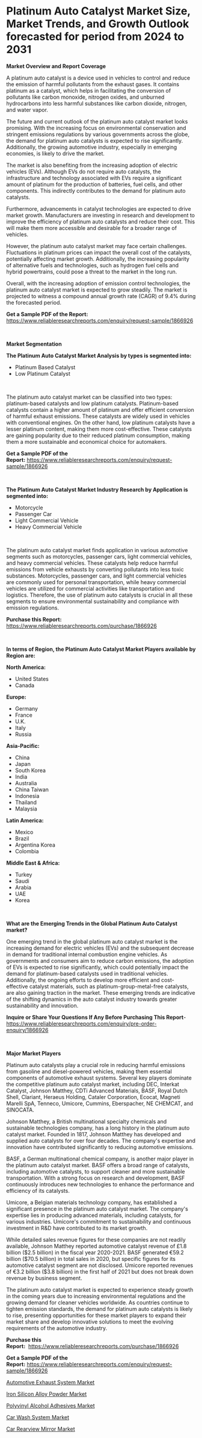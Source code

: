 <p><h1>Platinum Auto Catalyst Market Size, Market Trends, and Growth Outlook forecasted for period from 2024 to 2031</h1></p><p><strong>Market Overview and Report Coverage</strong></p>
<p><p>A platinum auto catalyst is a device used in vehicles to control and reduce the emission of harmful pollutants from the exhaust gases. It contains platinum as a catalyst, which helps in facilitating the conversion of pollutants like carbon monoxide, nitrogen oxides, and unburned hydrocarbons into less harmful substances like carbon dioxide, nitrogen, and water vapor.</p><p>The future and current outlook of the platinum auto catalyst market looks promising. With the increasing focus on environmental conservation and stringent emissions regulations by various governments across the globe, the demand for platinum auto catalysts is expected to rise significantly. Additionally, the growing automotive industry, especially in emerging economies, is likely to drive the market.</p><p>The market is also benefiting from the increasing adoption of electric vehicles (EVs). Although EVs do not require auto catalysts, the infrastructure and technology associated with EVs require a significant amount of platinum for the production of batteries, fuel cells, and other components. This indirectly contributes to the demand for platinum auto catalysts.</p><p>Furthermore, advancements in catalyst technologies are expected to drive market growth. Manufacturers are investing in research and development to improve the efficiency of platinum auto catalysts and reduce their cost. This will make them more accessible and desirable for a broader range of vehicles.</p><p>However, the platinum auto catalyst market may face certain challenges. Fluctuations in platinum prices can impact the overall cost of the catalysts, potentially affecting market growth. Additionally, the increasing popularity of alternative fuels and technologies, such as hydrogen fuel cells and hybrid powertrains, could pose a threat to the market in the long run.</p><p>Overall, with the increasing adoption of emission control technologies, the platinum auto catalyst market is expected to grow steadily. The market is projected to witness a compound annual growth rate (CAGR) of 9.4% during the forecasted period.</p></p>
<p><strong>Get a Sample PDF of the Report:</strong> <a href="https://www.reliableresearchreports.com/enquiry/request-sample/1866926">https://www.reliableresearchreports.com/enquiry/request-sample/1866926</a></p>
<p>&nbsp;</p>
<p><strong>Market Segmentation</strong></p>
<p><strong>The Platinum Auto Catalyst Market Analysis by types is segmented into:</strong></p>
<p><ul><li>Platinum Based Catalyst</li><li>Low Platinum Catalyst</li></ul></p>
<p>&nbsp;</p>
<p><p>The platinum auto catalyst market can be classified into two types: platinum-based catalysts and low platinum catalysts. Platinum-based catalysts contain a higher amount of platinum and offer efficient conversion of harmful exhaust emissions. These catalysts are widely used in vehicles with conventional engines. On the other hand, low platinum catalysts have a lesser platinum content, making them more cost-effective. These catalysts are gaining popularity due to their reduced platinum consumption, making them a more sustainable and economical choice for automakers.</p></p>
<p><strong>Get a Sample PDF of the Report:</strong>&nbsp;<a href="https://www.reliableresearchreports.com/enquiry/request-sample/1866926">https://www.reliableresearchreports.com/enquiry/request-sample/1866926</a></p>
<p>&nbsp;</p>
<p><strong>The Platinum Auto Catalyst Market Industry Research by Application is segmented into:</strong></p>
<p><ul><li>Motorcycle</li><li>Passenger Car</li><li>Light Commercial Vehicle</li><li>Heavy Commercial Vehicle</li></ul></p>
<p>&nbsp;</p>
<p><p>The platinum auto catalyst market finds application in various automotive segments such as motorcycles, passenger cars, light commercial vehicles, and heavy commercial vehicles. These catalysts help reduce harmful emissions from vehicle exhausts by converting pollutants into less toxic substances. Motorcycles, passenger cars, and light commercial vehicles are commonly used for personal transportation, while heavy commercial vehicles are utilized for commercial activities like transportation and logistics. Therefore, the use of platinum auto catalysts is crucial in all these segments to ensure environmental sustainability and compliance with emission regulations.</p></p>
<p><strong>Purchase this Report:</strong>&nbsp; <a href="https://www.reliableresearchreports.com/purchase/1866926">https://www.reliableresearchreports.com/purchase/1866926</a></p>
<p>&nbsp;</p>
<p><strong>In terms of Region, the Platinum Auto Catalyst Market Players available by Region are:</strong></p>
<p>
    <p> <strong> North America: </strong>
        <ul>
            <li>United States</li>
            <li>Canada</li>
        </ul>
        </p> 
    <p> <strong> Europe: </strong>
        <ul>
            <li>Germany</li>
            <li>France</li>
            <li>U.K.</li>
            <li>Italy</li>
            <li>Russia</li>
        </ul>
        </p> 
    <p> <strong> Asia-Pacific: </strong>
        <ul>
            <li>China</li>
            <li>Japan</li>
            <li>South Korea</li>
            <li>India</li>
            <li>Australia</li>
            <li>China Taiwan</li>
            <li>Indonesia</li>
            <li>Thailand</li>
            <li>Malaysia</li>
        </ul>
        </p> 
    <p> <strong> Latin America: </strong>
        <ul>
            <li>Mexico</li>
            <li>Brazil</li>
            <li>Argentina Korea</li>
            <li>Colombia</li>
        </ul>
        </p> 
    <p> <strong> Middle East & Africa: </strong>
        <ul>
            <li>Turkey</li>
            <li>Saudi</li>
            <li>Arabia</li>
            <li>UAE</li>
            <li>Korea</li>
        </ul>
    </p>
    </p>
<p>&nbsp;</p>
<p><strong>What are the Emerging Trends in the Global Platinum Auto Catalyst market?</strong></p>
<p><p>One emerging trend in the global platinum auto catalyst market is the increasing demand for electric vehicles (EVs) and the subsequent decrease in demand for traditional internal combustion engine vehicles. As governments and consumers aim to reduce carbon emissions, the adoption of EVs is expected to rise significantly, which could potentially impact the demand for platinum-based catalysts used in traditional vehicles. Additionally, the ongoing efforts to develop more efficient and cost-effective catalyst materials, such as platinum-group-metal-free catalysts, are also gaining traction in the market. These emerging trends are indicative of the shifting dynamics in the auto catalyst industry towards greater sustainability and innovation.</p></p>
<p><strong>Inquire or Share Your Questions If Any Before Purchasing This Report</strong>- <a href="https://www.reliableresearchreports.com/enquiry/pre-order-enquiry/1866926">https://www.reliableresearchreports.com/enquiry/pre-order-enquiry/1866926</a></p>
<p>&nbsp;</p>
<p><strong>Major Market Players</strong></p>
<p><p>Platinum auto catalysts play a crucial role in reducing harmful emissions from gasoline and diesel-powered vehicles, making them essential components of automotive exhaust systems. Several key players dominate the competitive platinum auto catalyst market, including DEC, Interkat Catalyst, Johnson Matthey, CDTi Advanced Materials, BASF, Royal Dutch Shell, Clariant, Heraeus Holding, Cataler Corporation, Ecocat, Magneti Marelli SpA, Tenneco, Umicore, Cummins, Eberspacher, NE CHEMCAT, and SINOCATA.</p><p>Johnson Matthey, a British multinational specialty chemicals and sustainable technologies company, has a long history in the platinum auto catalyst market. Founded in 1817, Johnson Matthey has developed and supplied auto catalysts for over four decades. The company's expertise and innovation have contributed significantly to reducing automotive emissions.</p><p>BASF, a German multinational chemical company, is another major player in the platinum auto catalyst market. BASF offers a broad range of catalysts, including automotive catalysts, to support cleaner and more sustainable transportation. With a strong focus on research and development, BASF continuously introduces new technologies to enhance the performance and efficiency of its catalysts.</p><p>Umicore, a Belgian materials technology company, has established a significant presence in the platinum auto catalyst market. The company's expertise lies in producing advanced materials, including catalysts, for various industries. Umicore's commitment to sustainability and continuous investment in R&D have contributed to its market growth.</p><p>While detailed sales revenue figures for these companies are not readily available, Johnson Matthey reported automotive catalyst revenue of £1.8 billion ($2.5 billion) in the fiscal year 2020-2021. BASF generated €59.2 billion ($70.5 billion) in total sales in 2020, but specific figures for its automotive catalyst segment are not disclosed. Umicore reported revenues of €3.2 billion ($3.8 billion) in the first half of 2021 but does not break down revenue by business segment.</p><p>The platinum auto catalyst market is expected to experience steady growth in the coming years due to increasing environmental regulations and the growing demand for cleaner vehicles worldwide. As countries continue to tighten emission standards, the demand for platinum auto catalysts is likely to rise, presenting opportunities for these market players to expand their market share and develop innovative solutions to meet the evolving requirements of the automotive industry.</p></p>
<p><strong>Purchase this Report:</strong>&nbsp;&nbsp;<a href="https://www.reliableresearchreports.com/purchase/1866926">https://www.reliableresearchreports.com/purchase/1866926</a></p>
<p></p>
<p><strong>Get a Sample PDF of the Report:</strong>&nbsp;<a href="https://www.reliableresearchreports.com/enquiry/request-sample/1866926">https://www.reliableresearchreports.com/enquiry/request-sample/1866926</a></p>
<p><p><a href="https://www.linkedin.com/pulse/automotive-exhaust-system-market-size-2023-2030-global-cyxac/">Automotive Exhaust System Market</a></p><p><a href="https://github.com/AKSHATREPORTPRIME/Market-Research-Report-List-2/blob/main/iron-silicon-alloy-powder-market.md">Iron Silicon Alloy Powder Market</a></p><p><a href="https://github.com/Chiragrp26/Market-Research-Report-List-2/blob/main/polyvinyl-alcohol-adhesives-market.md">Polyvinyl Alcohol Adhesives Market</a></p><p><a href="https://www.linkedin.com/pulse/car-wash-system-market-size-share-amp-trends-analysis-report-yzezc/">Car Wash System Market</a></p><p><a href="https://www.linkedin.com/pulse/car-rearview-mirror-market-research-report-provides-thorough-balrc/">Car Rearview Mirror Market</a></p></p>